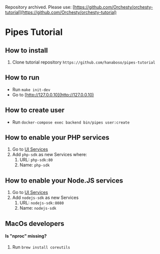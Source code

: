Repository archived. Please use: [https://github.com/Orchesty/orchesty-tutorial](https://github.com/Orchesty/orchesty-tutorial)

# Pipes Tutorial

## How to install
1. Clone tutorial repository `https://github.com/hanaboso/pipes-tutorial`

## How to run
- Run `make init-dev`
- Go to [http://127.0.0.10](http://127.0.0.10)

## How to create user
- Run `docker-compose exec backend bin/pipes user:create`

## How to enable your PHP services
1. Go to [UI Services](http://127.0.0.10/services)
2. Add `php-sdk` as new Services where:
    1. URL: `php-sdk:80`
    1. Name: `php-sdk`

## How to enable your Node.JS services
1. Go to [UI Services](http://127.0.0.10/services)
2. Add `nodejs-sdk` as new Services
    1. URL: `nodejs-sdk:8080`
    2. Name: `nodejs-sdk`

## MacOs developers

#### Is "nproc" missing?
1. Run `brew install coreutils`

